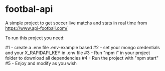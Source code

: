 # footbal-api

A simple project to get soccer live matchs and stats in real time from https://www.api-football.com/

To run this project you need:

#1 - create a .env file .env-example based
#2 - set your mongo credentials and your X_RAPIDAPI_KEY in .env file
#3 - Run "npm i" in your project folder to download all dependencies 
#4 - Run the project with "npm start"
#5 - Enjoy and modify as you wish
